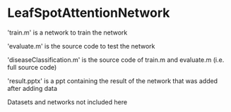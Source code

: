 # LeafSpotAttentionNetwork


'train.m' is a network to train the network

'evaluate.m' is the source code to test the network

'diseaseClassification.m' is the source code of train.m and evaluate.m (i.e. full source code)

'result.pptx' is a ppt containing the result of the network that was added after adding data

Datasets and networks not included here
